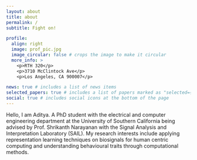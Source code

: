 ```yaml
---
layout: about
title: about
permalink: /
subtitle: Fight on!

profile:
  align: right
  image: prof_pic.jpg
  image_circular: false # crops the image to make it circular
  more_info: >
    <p>RTH 320</p>
    <p>3710 McClintock Ave</p>
    <p>Los Angeles, CA 900007</p>

news: true # includes a list of news items
selected_papers: true # includes a list of papers marked as "selected={true}"
social: true # includes social icons at the bottom of the page
---
```


Hello, I am Aditya. A PhD student with the electrical and computer engineering department at the University of Southern California being advised by Prof. Shrikanth Narayanan with the Signal Analysis and Interpretation Laboratory (SAIL). My research interests include applying representation learning techniques on biosignals for human centric computing and understanding behavioural traits through computational methods.

